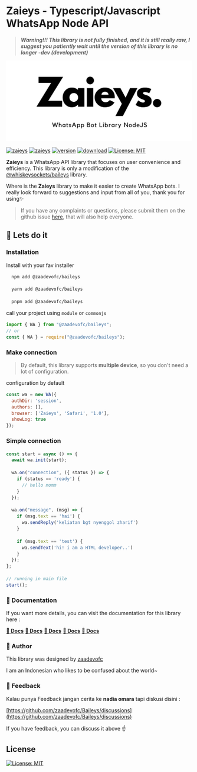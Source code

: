 # Zaieys - Typescript/Javascript WhatsApp Node API

> _**Warning!!! This library is not fully finished, and it is still really raw, I suggest you patiently wait until the version of this library is no longer -dev (development)**_

<img src="https://raw.githubusercontent.com/zaadevofc/Baileys/main/zaieys-banner.jpg" alt="Zaieys - Typescript/Javascript WhatsApp Node API">

<br />

[![zaieys](https://img.shields.io/badge/baileys-alternative-blue)](https://github.com/zaadevofc/Baileys)
[![zaieys](https://img.shields.io/badge/zaadevofc-zaieys-red)](https://github.com/zaadevofc/Baileys)
[![version](https://img.shields.io/npm/v/@zaadevofc/baileys.svg)](https://www.npmjs.com/package/@zaadevofc/baileys)
[![download](https://img.shields.io/npm/dw/@zaadevofc/baileys.svg?style=flat-square)](https://www.npmjs.com/package/@zaadevofc/baileys)
[![License: MIT](https://img.shields.io/badge/License-MIT-yellow.svg)](https://opensource.org/licenses/MIT)

**Zaieys** is a WhatsApp API library that focuses on user convenience and efficiency. This library is only a modification of the [@whiskeysockets/baileys](https://github.com/WhiskeySockets/Baileys) library. 

Where is the **Zaieys** library to make it easier to create WhatsApp bots. I really look forward to suggestions and input from all of you, thank you for using✨

> If you have any complaints or questions, please submit them on the github issue [here](https://github.com/zaadevofc/Baileys/issues), that will also help everyone.

## 🚀 Lets do it
### Installation

Install with your fav installer

```bash
  npm add @zaadevofc/baileys

  yarn add @zaadevofc/baileys

  pnpm add @zaadevofc/baileys
```
call your project using `module` or `commonjs`

```js
import { WA } from "@zaadevofc/baileys";
// or
const { WA } = require("@zaadevofc/baileys");
```

### Make connection

> By default, this library supports **multiple device**, so you don't need a lot of configuration.

configuration by default

```js
const wa = new WA({
  authDir: 'session',
  authors: [],
  browser: ['Zaieys', 'Safari', '1.0'],
  showLog: true
});
```

### Simple connection

```js
const start = async () => {
  await wa.init(start);

  wa.on("connection", ({ status }) => {
    if (status == 'ready') {
      // hello momm
    }
  });

  wa.on("message", (msg) => {
    if (msg.text == 'hai') {
      wa.sendReply('keliatan bgt nyenggol zharif')
    } 
    
    if (msg.text == 'test') {
      wa.sendText('hi! i am a HTML developer..')
    }
  });
};

// running in main file
start();
```
### 📃 Documentation

If you want more details, you can visit the documentation for this library here :

**[📃 Docs](https://zaadevofc.github.io/Baileys)**
**[📃 Docs](https://zaadevofc.github.io/Baileys)**
**[📃 Docs](https://zaadevofc.github.io/Baileys)**
**[📃 Docs](https://zaadevofc.github.io/Baileys)**
**[📃 Docs](https://zaadevofc.github.io/Baileys)**

### 🥇 Author

This library was designed by [zaadevofc](https://www.instagram.com/zaadevofc/)

I am an Indonesian who likes to be confused about the world~


### 🍴 Feedback

Kalau punya Feedback jangan cerita ke **nadia omara** tapi diskusi disini :

[https://github.com/zaadevofc/Baileys/discussions](https://github.com/zaadevofc/Baileys/discussions)

If you have feedback, you can discuss it above ☝️

## License

[![License: MIT](https://img.shields.io/badge/License-MIT-yellow.svg)](https://opensource.org/licenses/MIT)